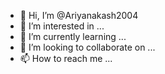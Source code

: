 - 👋 Hi, I’m @Ariyanakash2004
- 👀 I’m interested in ...
- 🌱 I’m currently learning ...
- 💞️ I’m looking to collaborate on ...
- 📫 How to reach me ...

<!---
Ariyanakash2004/Ariyanakash2004 is a ✨ special ✨ repository because its `README.md` (this file) appears on your GitHub profile.
You can click the Preview link to take a look at your changes.
---<
